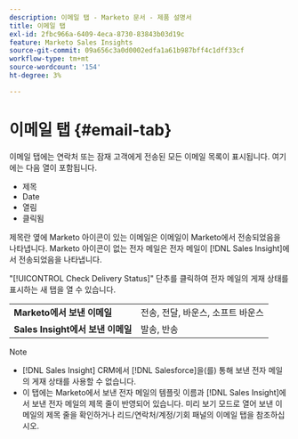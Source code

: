 ```yaml
---
description: 이메일 탭 - Marketo 문서 - 제품 설명서
title: 이메일 탭
exl-id: 2fbc966a-6409-4eca-8730-83843b03d19c
feature: Marketo Sales Insights
source-git-commit: 09a656c3a0d0002edfa1a61b987bff4c1dff33cf
workflow-type: tm+mt
source-wordcount: '154'
ht-degree: 3%

---
```


# 이메일 탭 {#email-tab}

이메일 탭에는 연락처 또는 잠재 고객에게 전송된 모든 이메일 목록이 표시됩니다. 여기에는 다음 열이 포함됩니다.

* 제목
* Date
* 열림
* 클릭됨

제목란 옆에 Marketo 아이콘이 있는 이메일은 이메일이 Marketo에서 전송되었음을 나타냅니다. Marketo 아이콘이 없는 전자 메일은 전자 메일이 [!DNL Sales Insight]에서 전송되었음을 나타냅니다.

&quot;[!UICONTROL Check Delivery Status]&quot; 단추를 클릭하여 전자 메일의 게재 상태를 표시하는 새 탭을 열 수 있습니다.

<table>
 <tbody>
  <tr>
   <td><strong>Marketo에서 보낸 이메일</strong></td>
   <td>전송, 전달, 바운스, 소프트 바운스</td>
  </tr>
  <tr>
   <td><strong>Sales Insight에서 보낸 이메일</strong></td>
   <td>발송, 반송</td>
  </tr>
 </tbody>
</table>

>[!NOTE]
>
>* [!DNL Sales Insight] CRM에서 [!DNL Salesforce]을(를) 통해 보낸 전자 메일의 게재 상태를 사용할 수 없습니다.
>* 이 탭에는 Marketo에서 보낸 전자 메일의 템플릿 이름과 [!DNL Sales Insight]에서 보낸 전자 메일의 제목 줄이 반영되어 있습니다. 미리 보기 모드로 열어 보낸 이메일의 제목 줄을 확인하거나 리드/연락처/계정/기회 패널의 이메일 탭을 참조하십시오.
